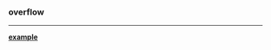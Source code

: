 ### overflow
---



[**example**](https://www.w3schools.com/cssref/playit.asp?filename=playcss_overflow&preval=auto)

